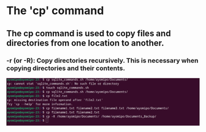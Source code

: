 # The 'cp' command


## The cp command is used to copy files and directories from one location to another.

### -r (or -R): Copy directories recursively. This is necessary when copying directories and their contents.


 ![Alt text](<cp cmd.PNG>)